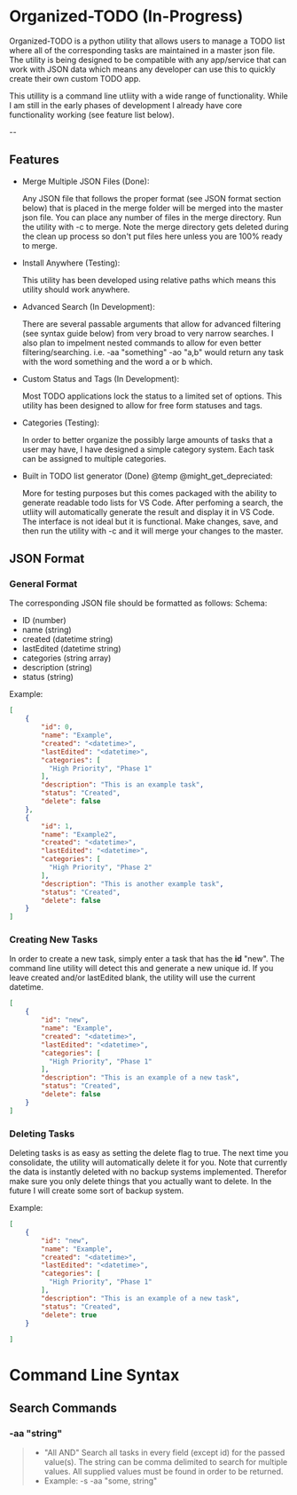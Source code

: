 # Organized-TODO (In-Progress)
Organized-TODO is a python utility that allows users to manage a TODO list where all of the corresponding tasks are maintained in a master json file. The utility is being designed to be compatible with any app/service that can work with JSON data which means any developer can use this to quickly create their own custom TODO app.

This utillity is a command line utliity with a wide range of functionality. While I am still in the early phases of development I already have core functionality working (see feature list below).

--

## Features
  - Merge Multiple JSON Files (Done):
  
    Any JSON file that follows the proper format (see JSON format section below) that is placed in the merge folder will be merged into the 
    master json file. You can place any number of files in the merge directory. Run the utility with -c to merge. Note the merge directory
    gets deleted during the clean up process so don't put files here unless you are 100% ready to merge.
  - Install Anywhere (Testing):
  
      This utility has been developed using relative paths which means this utility should work anywhere.
  - Advanced Search (In Development):
  
      There are several passable arguments that allow for advanced filtering (see syntax guide below) from very broad to very narrow searches. I also plan to impelment nested commands to allow for even better filtering/searching. 
        i.e. -aa "something" -ao "a,b" would return any task with the word something and the word a or b which. 
  - Custom Status and Tags (In Development):
  
      Most TODO applications lock the status to a limited set of options. This utility has been designed to allow for free form statuses and 
    tags.
  - Categories (Testing):
  
      In order to better organize the possibly large amounts of tasks that a user may have, I have designed a simple category system. Each 
    task can be assigned to multiple categories.
  - Built in TODO list generator (Done) @temp @might_get_depreciated:
  
      More for testing purposes but this comes packaged with the ability to generate readable todo lists for VS Code. After perfoming a 
      search, the utliity will automatically generate the result and display it in VS Code. The interface is not ideal but it is 
      functional.
      Make changes, save, and then run the utility with -c and it will merge your changes to the master.


## JSON Format

### General Format
The corresponding JSON file should be formatted as follows:
Schema:
  - ID (number)
  - name (string)
  - created (datetime string)
  - lastEdited (datetime string)
  - categories (string array)
  - description (string)
  - status (string)

Example:
```JSON
[
    {
        "id": 0,
        "name": "Example",
        "created": "<datetime>",
        "lastEdited": "<datetime>",
        "categories": [
          "High Priority", "Phase 1"
        ],
        "description": "This is an example task",
        "status": "Created",
        "delete": false
    },
    {
        "id": 1,
        "name": "Example2",
        "created": "<datetime>",
        "lastEdited": "<datetime>",
        "categories": [
          "High Priority", "Phase 2"
        ],
        "description": "This is another example task",
        "status": "Created",
        "delete": false
    }
]
```

### Creating New Tasks
In order to create a new task, simply enter a task that has the <strong>id</strong> "new". The command line utility will detect this and generate a new unique id. If you leave created and/or lastEdited blank, the utility will use the current datetime. 
```JSON
[
    {
        "id": "new",
        "name": "Example",
        "created": "<datetime>",
        "lastEdited": "<datetime>",
        "categories": [
          "High Priority", "Phase 1"
        ],
        "description": "This is an example of a new task",
        "status": "Created",
        "delete": false
    }
]
```

### Deleting Tasks
Deleting tasks is as easy as setting the delete flag to true. The next time you consolidate, the utility will automatically delete it for you. Note that currently the data is instantly deleted with no backup systems implemented. Therefor make sure you only delete things that you actually want to delete. In the future I will create some sort of backup system.

Example:
```JSON
[
    {
        "id": "new",
        "name": "Example",
        "created": "<datetime>",
        "lastEdited": "<datetime>",
        "categories": [
          "High Priority", "Phase 1"
        ],
        "description": "This is an example of a new task",
        "status": "Created",
        "delete": true
    }
    
]
```

# Command Line Syntax
Search Commands
---

### -aa "string"
>  - "All AND" Search all tasks in every field (except id) for the passed value(s). The string can be comma delimited to search for 
>  multiple values. All supplied values must be found in order to be returned. 
>  - Example:
>    -s -aa "some, string"

